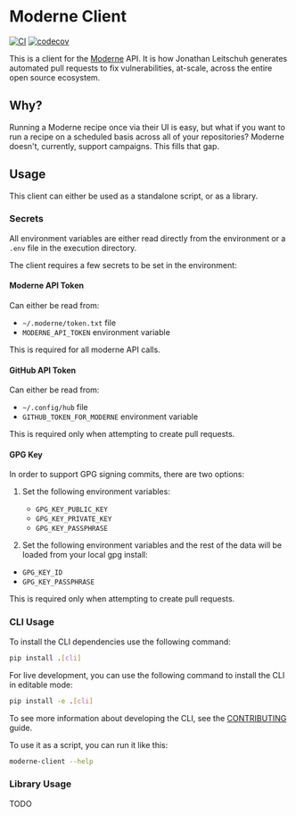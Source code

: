 # Moderne Client

[![CI](https://github.com/JLLeitschuh/moderne-client/actions/workflows/ci.yml/badge.svg)](https://github.com/JLLeitschuh/moderne-client/actions/workflows/ci.yml)
[![codecov](https://codecov.io/gh/JLLeitschuh/moderne-client/branch/main/graph/badge.svg?token=C05nBupDo7)](https://codecov.io/gh/JLLeitschuh/moderne-client)

This is a client for the [Moderne](https://moderne.io) API.
It is how Jonathan Leitschuh generates automated pull requests to fix vulnerabilities, at-scale, across the entire open source ecosystem.

## Why?

Running a Moderne recipe once via their UI is easy, but what if you want to run a recipe on a scheduled basis across
all of your repositories? Moderne doesn't, currently, support campaigns. This fills that gap.

## Usage

This client can either be used as a standalone script, or as a library.

### Secrets

All environment variables are either read directly from the environment or a `.env` file in the execution directory.

The client requires a few secrets to be set in the environment:

#### Moderne API Token
Can either be read from:
 - `~/.moderne/token.txt` file
 - `MODERNE_API_TOKEN` environment variable

This is required for all moderne API calls.

#### GitHub API Token
Can either be read from:
 - `~/.config/hub` file
 - `GITHUB_TOKEN_FOR_MODERNE` environment variable

This is required only when attempting to create pull requests.

#### GPG Key
In order to support GPG signing commits, there are two options:

1. Set the following environment variables:
   - `GPG_KEY_PUBLIC_KEY`
   - `GPG_KEY_PRIVATE_KEY`
   - `GPG_KEY_PASSPHRASE`

2. Set the following environment variables and the rest of the data will be loaded from your local gpg install:
 - `GPG_KEY_ID`
 - `GPG_KEY_PASSPHRASE`

This is required only when attempting to create pull requests.

### CLI Usage

To install the CLI dependencies use the following command:

```bash
pip install .[cli]
```

For live development, you can use the following command to install the CLI in editable mode:
```bash
pip install -e .[cli]
```
To see more information about developing the CLI, see the [CONTRIBUTING](CONTRIBUTING.md) guide.

To use it as a script, you can run it like this:

```bash
moderne-client --help
```

### Library Usage
TODO
